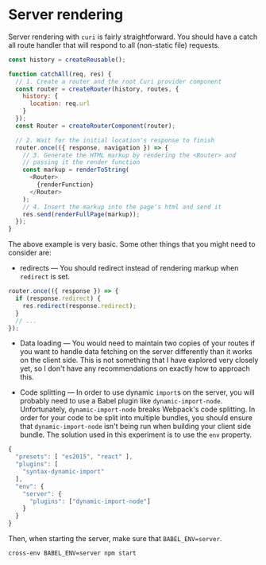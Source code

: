 # Server rendering

Server rendering with `curi` is fairly straightforward. You should have a catch all route handler that will respond to all (non-static file) requests.

```js
const history = createReusable();

function catchAll(req, res) {
  // 1. Create a router and the root Curi provider component
  const router = createRouter(history, routes, {
    history: {
      location: req.url
    }
  });
  const Router = createRouterComponent(router);

  // 2. Wait for the initial location's response to finish
  router.once(({ response, navigation }) => {
    // 3. Generate the HTML markup by rendering the <Router> and
    // passing it the render function
    const markup = renderToString(
      <Router>
        {renderFunction}
      </Router>
    );
    // 4. Insert the markup into the page's html and send it
    res.send(renderFullPage(markup));
  });
}
```

The above example is very basic. Some other things that you might need to consider are:

* redirects — You should redirect instead of rendering markup when `redirect` is set.

```js
router.once(({ response }) => {
  if (response.redirect) {
    res.redirect(response.redirect);
  }
  // ...
});
```

* Data loading — You would need to maintain two copies of your routes if you want to handle data fetching on the server differently than it works on the client side. This is not something that I have explored very closely yet, so I don't have any recommendations on exactly how to approach this.

* Code splitting — In order to use dynamic `import`s on the server, you will probably need to use a Babel plugin like `dynamic-import-node`. Unfortunately, `dynamic-import-node` breaks Webpack's code splitting. In order for your code to be split into multiple bundles, you should ensure that `dynamic-import-node` isn't being run when building your client side bundle. The solution used in this experiment is to use the `env` property.

```js
{
  "presets": [ "es2015", "react" ],
  "plugins": [
    "syntax-dynamic-import"
  ],
  "env": {
    "server": {
      "plugins": ["dynamic-import-node"]
    }
  }
}
```

Then, when starting the server, make sure that `BABEL_ENV=server`.

```
cross-env BABEL_ENV=server npm start
```
